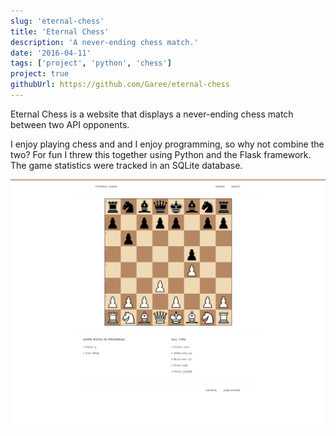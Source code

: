 ```yaml
---
slug: 'eternal-chess'
title: 'Eternal Chess'
description: 'A never-ending chess match.'
date: '2016-04-11'
tags: ['project', 'python', 'chess']
project: true
githubUrl: https://github.com/Garee/eternal-chess
---
```


Eternal Chess is a website that displays a never-ending chess match between two API opponents.

I enjoy playing chess and and I enjoy programming, so why not combine the two? For fun I threw this together using Python and the Flask framework. The game statistics were tracked in an SQLite database.

!["Eternal Chess"](../../images/projects/eternal-chess.png)

